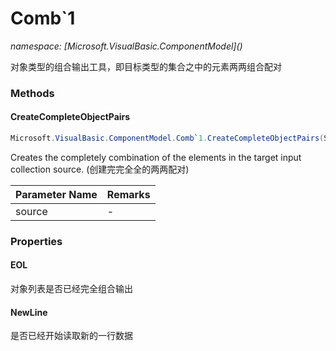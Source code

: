﻿# Comb`1
_namespace: [Microsoft.VisualBasic.ComponentModel](<a href="#" onClick="load('/docs/Microsoft.VisualBasic.ComponentModel/index.md')"></a>)_

对象类型的组合输出工具，即目标类型的集合之中的元素两两组合配对



### Methods

#### CreateCompleteObjectPairs
```csharp
Microsoft.VisualBasic.ComponentModel.Comb`1.CreateCompleteObjectPairs(System.Collections.Generic.IEnumerable{`0})
```
Creates the completely combination of the elements in the target input collection source.
 (创建完完全全的两两配对)

|Parameter Name|Remarks|
|--------------|-------|
|source|-|



### Properties

#### EOL
对象列表是否已经完全组合输出
#### NewLine
是否已经开始读取新的一行数据
